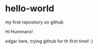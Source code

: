 # hello-world
my first repository on github

Hi Hummans!

edgar here, trying github for th first time! :)
